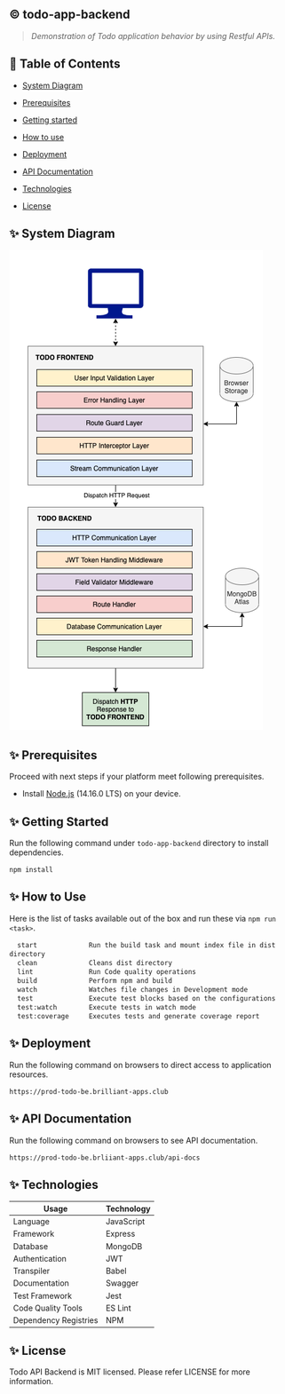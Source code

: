 ## :copyright: todo-app-backend
> _Demonstration of Todo application behavior by using Restful APIs._

## :book: Table of Contents
   <!-- START doctoc generated TOC please keep comment here to allow auto update -->
   <!-- DON'T EDIT THIS SECTION, INSTEAD RE-RUN doctoc TO UPDATE -->

- [System Diagram](#sparkles-system-diagram)
- [Prerequisites](#sparkles-prerequisites)
- [Getting started](#sparkles-getting-started)
- [How to use](#sparkles-how-to-use)
- [Deployment](#sparkles-deployment)
- [API Documentation](#sparkles-api-documentation)
- [Technologies](#sparkles-technologies)
- [License](#sparkles-license)

   <!-- END doctoc generated TOC please keep comment here to allow auto update -->

## :sparkles: System Diagram

![rendering_architecture.png](./user-guides/images/system-diagram.png)

## :sparkles: Prerequisites

Proceed with next steps if your platform meet following prerequisites.

- Install [Node.js](https://nodejs.org/en/) (14.16.0 LTS) on your device.

## :sparkles: Getting Started
Run the following command under `todo-app-backend` directory to install dependencies.
 ```
 npm install
 ```

## :sparkles: How to Use

Here is the list of tasks available out of the box and run these via `npm run <task>`.
 ```
   start             Run the build task and mount index file in dist directory
   clean             Cleans dist directory
   lint              Run Code quality operations 
   build             Perform npm and build
   watch             Watches file changes in Development mode
   test              Execute test blocks based on the configurations
   test:watch        Execute tests in watch mode
   test:coverage     Executes tests and generate coverage report
 ```

## :sparkles: Deployment
Run the following command on browsers to direct access to application resources.
 ```
 https://prod-todo-be.brilliant-apps.club
 ```

## :sparkles: API Documentation
Run the following command on browsers to see API documentation.
 ```
 https://prod-todo-be.brliiant-apps.club/api-docs
 ```

## :sparkles: Technologies

Usage          	            | Technology
 --------------------------	| --------------------------
Language        | JavaScript
Framework     	| Express
Database | MongoDB
Authentication | JWT
Transpiler           	| Babel
Documentation        	| Swagger
Test Framework | Jest
Code Quality Tools         	| ES Lint
Dependency Registries      	| NPM

## :sparkles: License

Todo API Backend is MIT licensed. Please refer LICENSE for more information.
